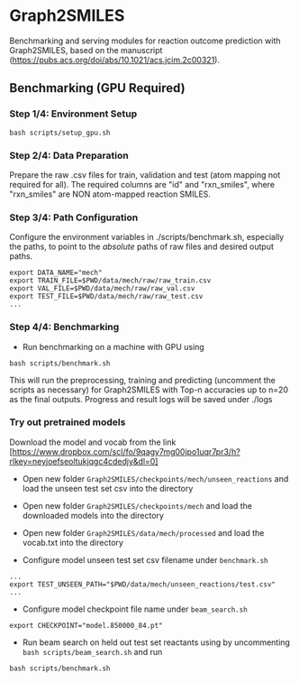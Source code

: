 # Graph2SMILES

Benchmarking and serving modules for reaction outcome prediction with Graph2SMILES, based on the manuscript (https://pubs.acs.org/doi/abs/10.1021/acs.jcim.2c00321).

## Benchmarking (GPU Required)

### Step 1/4: Environment Setup
```
bash scripts/setup_gpu.sh
```

### Step 2/4: Data Preparation

Prepare the raw .csv files for train, validation and test (atom mapping not required for all). The required columns are "id" and "rxn_smiles", where "rxn_smiles" are NON atom-mapped reaction SMILES.

### Step 3/4: Path Configuration

Configure the environment variables in ./scripts/benchmark.sh, especially the paths, to point to the *absolute* paths of raw files and desired output paths.
```
export DATA_NAME="mech"
export TRAIN_FILE=$PWD/data/mech/raw/raw_train.csv
export VAL_FILE=$PWD/data/mech/raw/raw_val.csv
export TEST_FILE=$PWD/data/mech/raw/raw_test.csv
...
```

### Step 4/4: Benchmarking

- Run benchmarking on a machine with GPU using
```
bash scripts/benchmark.sh
```
This will run the preprocessing, training and predicting (uncomment the scripts as necessary) for Graph2SMILES with Top-n accuracies up to n=20 as the final outputs. Progress and result logs will be saved under ./logs

### Try out pretrained models
Download the model and vocab from the link [https://www.dropbox.com/scl/fo/9qagy7mg00jpo1uqr7pr3/h?rlkey=neyjoefseoltukjqgc4cdedjy&dl=0]

- Open new folder `Graph2SMILES/checkpoints/mech/unseen_reactions` and load the unseen test set csv into the directory
- Open new folder `Graph2SMILES/checkpoints/mech` and load the downloaded models into the directory
- Open new folder `Graph2SMILES/data/mech/processed` and load the vocab.txt into the directory

- Configure model unseen test set csv filename under `benchmark.sh`
```
...
export TEST_UNSEEN_PATH="$PWD/data/mech/unseen_reactions/test.csv"
...
```

- Configure model checkpoint file name under `beam_search.sh`
```
export CHECKPOINT="model.850000_84.pt"
```

- Run beam search on held out test set reactants using by uncommenting `bash scripts/beam_search.sh` and run
```
bash scripts/benchmark.sh
```

